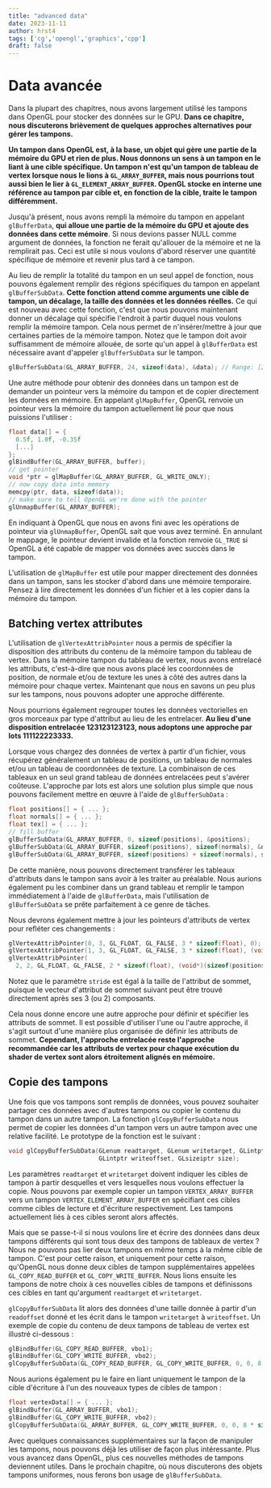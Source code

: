```yaml
---
title: "advanced data"
date: 2023-11-11
author: hrst4
tags: ['cg','opengl','graphics','cpp']
draft: false
---
```


# Data avancée
Dans la plupart des chapitres, nous avons largement utilisé les tampons dans OpenGL pour stocker des données sur le GPU. **Dans ce chapitre, nous discuterons brièvement de quelques approches alternatives pour gérer les tampons.**

**Un tampon dans OpenGL est, à la base, un objet qui gère une partie de la mémoire du GPU et rien de plus. Nous donnons un sens à un tampon en le liant à une cible spécifique. Un tampon n'est qu'un tampon de tableau de vertex lorsque nous le lions à `GL_ARRAY_BUFFER`, mais nous pourrions tout aussi bien le lier à `GL_ELEMENT_ARRAY_BUFFER`. OpenGL stocke en interne une référence au tampon par cible et, en fonction de la cible, traite le tampon différemment.**

Jusqu'à présent, nous avons rempli la mémoire du tampon en appelant `glBufferData`, **qui alloue une partie de la mémoire du GPU et ajoute des données dans cette mémoire**. Si nous devions passer NULL comme argument de données, la fonction ne ferait qu'allouer de la mémoire et ne la remplirait pas. Ceci est utile si nous voulons d'abord réserver une quantité spécifique de mémoire et revenir plus tard à ce tampon.

Au lieu de remplir la totalité du tampon en un seul appel de fonction, nous pouvons également remplir des régions spécifiques du tampon en appelant `glBufferSubData`. **Cette fonction attend comme arguments une cible de tampon, un décalage, la taille des données et les données réelles.** Ce qui est nouveau avec cette fonction, c'est que nous pouvons maintenant donner un décalage qui spécifie l'endroit à partir duquel nous voulons remplir la mémoire tampon. Cela nous permet de n'insérer/mettre à jour que certaines parties de la mémoire tampon. Notez que le tampon doit avoir suffisamment de mémoire allouée, de sorte qu'un appel à `glBufferData` est nécessaire avant d'appeler `glBufferSubData` sur le tampon.
```cpp
glBufferSubData(GL_ARRAY_BUFFER, 24, sizeof(data), &data); // Range: [24, 24 + sizeof(data)]
```
Une autre méthode pour obtenir des données dans un tampon est de demander un pointeur vers la mémoire du tampon et de copier directement les données en mémoire. En appelant `glMapBuffer`, OpenGL renvoie un pointeur vers la mémoire du tampon actuellement lié pour que nous puissions l'utiliser :
```cpp
float data[] = {
  0.5f, 1.0f, -0.35f
  [...]
};
glBindBuffer(GL_ARRAY_BUFFER, buffer);
// get pointer
void *ptr = glMapBuffer(GL_ARRAY_BUFFER, GL_WRITE_ONLY);
// now copy data into memory
memcpy(ptr, data, sizeof(data));
// make sure to tell OpenGL we're done with the pointer
glUnmapBuffer(GL_ARRAY_BUFFER);
```

En indiquant à OpenGL que nous en avons fini avec les opérations de pointeur via `glUnmapBuffer`, OpenGL sait que vous avez terminé. En annulant le mappage, le pointeur devient invalide et la fonction renvoie `GL_TRUE` si OpenGL a été capable de mapper vos données avec succès dans le tampon.

L'utilisation de `glMapBuffer` est utile pour mapper directement des données dans un tampon, sans les stocker d'abord dans une mémoire temporaire. Pensez à lire directement les données d'un fichier et à les copier dans la mémoire du tampon.

## Batching vertex attributes
L'utilisation de `glVertexAttribPointer` nous a permis de spécifier la disposition des attributs du contenu de la mémoire tampon du tableau de vertex. Dans la mémoire tampon du tableau de vertex, nous avons entrelacé les attributs, c'est-à-dire que nous avons placé les coordonnées de position, de normale et/ou de texture les unes à côté des autres dans la mémoire pour chaque vertex. Maintenant que nous en savons un peu plus sur les tampons, nous pouvons adopter une approche différente.

Nous pourrions également regrouper toutes les données vectorielles en gros morceaux par type d'attribut au lieu de les entrelacer. **Au lieu d'une disposition entrelacée 123123123123, nous adoptons une approche par lots 111122223333.**

Lorsque vous chargez des données de vertex à partir d'un fichier, vous récupérez généralement un tableau de positions, un tableau de normales et/ou un tableau de coordonnées de texture. La combinaison de ces tableaux en un seul grand tableau de données entrelacées peut s'avérer coûteuse. L'approche par lots est alors une solution plus simple que nous pouvons facilement mettre en œuvre à l'aide de `glBufferSubData` :
```cpp
float positions[] = { ... };
float normals[] = { ... };
float tex[] = { ... };
// fill buffer
glBufferSubData(GL_ARRAY_BUFFER, 0, sizeof(positions), &positions);
glBufferSubData(GL_ARRAY_BUFFER, sizeof(positions), sizeof(normals), &normals);
glBufferSubData(GL_ARRAY_BUFFER, sizeof(positions) + sizeof(normals), sizeof(tex), &tex);
```

De cette manière, nous pouvons directement transférer les tableaux d'attributs dans le tampon sans avoir à les traiter au préalable. Nous aurions également pu les combiner dans un grand tableau et remplir le tampon immédiatement à l'aide de `glBufferData`, mais l'utilisation de `glBufferSubData` se prête parfaitement à ce genre de tâches.

Nous devrons également mettre à jour les pointeurs d'attributs de vertex pour refléter ces changements :

```cpp
glVertexAttribPointer(0, 3, GL_FLOAT, GL_FALSE, 3 * sizeof(float), 0);  
glVertexAttribPointer(1, 3, GL_FLOAT, GL_FALSE, 3 * sizeof(float), (void*)(sizeof(positions)));  
glVertexAttribPointer(
  2, 2, GL_FLOAT, GL_FALSE, 2 * sizeof(float), (void*)(sizeof(positions) + sizeof(normals))); 
```
Notez que le paramètre `stride` est égal à la taille de l'attribut de sommet, puisque le vecteur d'attribut de sommet suivant peut être trouvé directement après ses 3 (ou 2) composants.

Cela nous donne encore une autre approche pour définir et spécifier les attributs de sommet. Il est possible d'utiliser l'une ou l'autre approche, il s'agit surtout d'une manière plus organisée de définir les attributs de sommet. **Cependant, l'approche entrelacée reste l'approche recommandée car les attributs de vertex pour chaque exécution du shader de vertex sont alors étroitement alignés en mémoire.**

## Copie des tampons
Une fois que vos tampons sont remplis de données, vous pouvez souhaiter partager ces données avec d'autres tampons ou copier le contenu du tampon dans un autre tampon. La fonction `glCopyBufferSubData` nous permet de copier les données d'un tampon vers un autre tampon avec une relative facilité. Le prototype de la fonction est le suivant :
```cpp
void glCopyBufferSubData(GLenum readtarget, GLenum writetarget, GLintptr readoffset,
                         GLintptr writeoffset, GLsizeiptr size);
```
Les paramètres `readtarget` et `writetarget` doivent indiquer les cibles de tampon à partir desquelles et vers lesquelles nous voulons effectuer la copie. Nous pouvons par exemple copier un tampon `VERTEX_ARRAY_BUFFER` vers un tampon `VERTEX_ELEMENT_ARRAY_BUFFER` en spécifiant ces cibles comme cibles de lecture et d'écriture respectivement. Les tampons actuellement liés à ces cibles seront alors affectés.

Mais que se passe-t-il si nous voulons lire et écrire des données dans deux tampons différents qui sont tous deux des tampons de tableaux de vertex ? Nous ne pouvons pas lier deux tampons en même temps à la même cible de tampon. C'est pour cette raison, et uniquement pour cette raison, qu'OpenGL nous donne deux cibles de tampon supplémentaires appelées `GL_COPY_READ_BUFFER` et `GL_COPY_WRITE_BUFFER`. Nous lions ensuite les tampons de notre choix à ces nouvelles cibles de tampons et définissons ces cibles en tant qu'argument `readtarget` et `writetarget`.

`glCopyBufferSubData` lit alors des données d'une taille donnée à partir d'un `readoffset` donné et les écrit dans le tampon `writetarget` à `writeoffset`. Un exemple de copie du contenu de deux tampons de tableau de vertex est illustré ci-dessous :

```cpp
glBindBuffer(GL_COPY_READ_BUFFER, vbo1);
glBindBuffer(GL_COPY_WRITE_BUFFER, vbo2);
glCopyBufferSubData(GL_COPY_READ_BUFFER, GL_COPY_WRITE_BUFFER, 0, 0, 8 * sizeof(float));
```
Nous aurions également pu le faire en liant uniquement le tampon de la cible d'écriture à l'un des nouveaux types de cibles de tampon :
```cpp
float vertexData[] = { ... };
glBindBuffer(GL_ARRAY_BUFFER, vbo1);
glBindBuffer(GL_COPY_WRITE_BUFFER, vbo2);
glCopyBufferSubData(GL_ARRAY_BUFFER, GL_COPY_WRITE_BUFFER, 0, 0, 8 * sizeof(float)); 
```
Avec quelques connaissances supplémentaires sur la façon de manipuler les tampons, nous pouvons déjà les utiliser de façon plus intéressante. Plus vous avancez dans OpenGL, plus ces nouvelles méthodes de tampons deviennent utiles. Dans le prochain chapitre, où nous discuterons des objets tampons uniformes, nous ferons bon usage de `glBufferSubData`.
